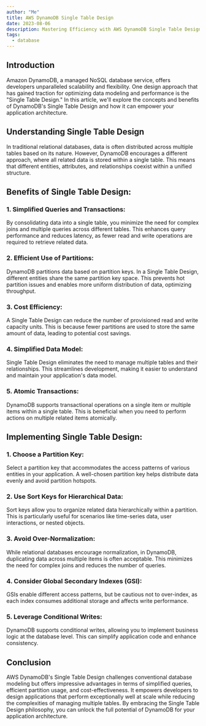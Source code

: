 ```yaml
---
author: "Me"
title: AWS DynamoDB Single Table Design
date: 2023-08-06
description: Mastering Efficiency with AWS DynamoDB Single Table Design
tags:
  - database
---
```


## Introduction

Amazon DynamoDB, a managed NoSQL database service, offers developers unparalleled scalability and flexibility. One design approach that has gained traction for optimizing data modeling and performance is the "Single Table Design." In this article, we'll explore the concepts and benefits of DynamoDB's Single Table Design and how it can empower your application architecture.

## Understanding Single Table Design

In traditional relational databases, data is often distributed across multiple tables based on its nature. However, DynamoDB encourages a different approach, where all related data is stored within a single table. This means that different entities, attributes, and relationships coexist within a unified structure.

## Benefits of Single Table Design:

### 1. Simplified Queries and Transactions:

By consolidating data into a single table, you minimize the need for complex joins and multiple queries across different tables. This enhances query performance and reduces latency, as fewer read and write operations are required to retrieve related data.

### 2. Efficient Use of Partitions:

DynamoDB partitions data based on partition keys. In a Single Table Design, different entities share the same partition key space. This prevents hot partition issues and enables more uniform distribution of data, optimizing throughput.

### 3. Cost Efficiency:

A Single Table Design can reduce the number of provisioned read and write capacity units. This is because fewer partitions are used to store the same amount of data, leading to potential cost savings.

### 4. Simplified Data Model:

Single Table Design eliminates the need to manage multiple tables and their relationships. This streamlines development, making it easier to understand and maintain your application's data model.

### 5. Atomic Transactions:

DynamoDB supports transactional operations on a single item or multiple items within a single table. This is beneficial when you need to perform actions on multiple related items atomically.

## Implementing Single Table Design:

### 1. Choose a Partition Key:

Select a partition key that accommodates the access patterns of various entities in your application. A well-chosen partition key helps distribute data evenly and avoid partition hotspots.

### 2. Use Sort Keys for Hierarchical Data:

Sort keys allow you to organize related data hierarchically within a partition. This is particularly useful for scenarios like time-series data, user interactions, or nested objects.

### 3. Avoid Over-Normalization:

While relational databases encourage normalization, in DynamoDB, duplicating data across multiple items is often acceptable. This minimizes the need for complex joins and reduces the number of queries.

### 4. Consider Global Secondary Indexes (GSI):

GSIs enable different access patterns, but be cautious not to over-index, as each index consumes additional storage and affects write performance.

### 5. Leverage Conditional Writes:

DynamoDB supports conditional writes, allowing you to implement business logic at the database level. This can simplify application code and enhance consistency.

## Conclusion

AWS DynamoDB's Single Table Design challenges conventional database modeling but offers impressive advantages in terms of simplified queries, efficient partition usage, and cost-effectiveness. It empowers developers to design applications that perform exceptionally well at scale while reducing the complexities of managing multiple tables. By embracing the Single Table Design philosophy, you can unlock the full potential of DynamoDB for your application architecture.